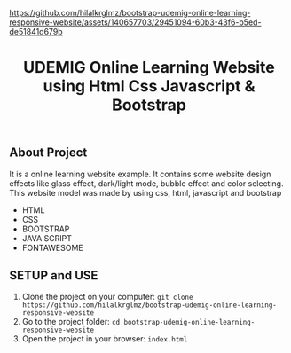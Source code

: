 
https://github.com/hilalkrglmz/bootstrap-udemig-online-learning-responsive-website/assets/140657703/29451094-60b3-43f6-b5ed-de51841d679b


<!DOCTYPE html>
<html lang="en">
<head>
    <meta charset="UTF-8">
    <meta name="viewport" content="width=device-width, initial-scale=1.0">
</head>
<body>
    <header>
        <h1> UDEMIG Online Learning Website using Html Css Javascript & Bootstrap</h1>
    </header>
    <div class="container">
        <h2>About Project</h2>
           <p>It is a online learning website example. It contains some website design effects like glass effect, dark/light mode, bubble effect and color selecting. This website model was made by using css, html, javascript and bootstrap</p>
            <ul>
                <li>HTML</li>
                <li>CSS</li>
                <li>BOOTSTRAP</li>
                <li>JAVA SCRIPT</li>
                <li>FONTAWESOME</li>
            </ul>
            <h2>SETUP and USE</h2>
        <ol>
            <li>Clone the project on your computer: <code>git clone https://github.com/hilalkrglmz/bootstrap-udemig-online-learning-responsive-website</code></li>
            <li>Go to the project folder: <code>cd bootstrap-udemig-online-learning-responsive-website</code></li>
            <li>Open the project in your browser: <code>index.html</code></li>
        </ol>
    </div>
</body>
</html>
